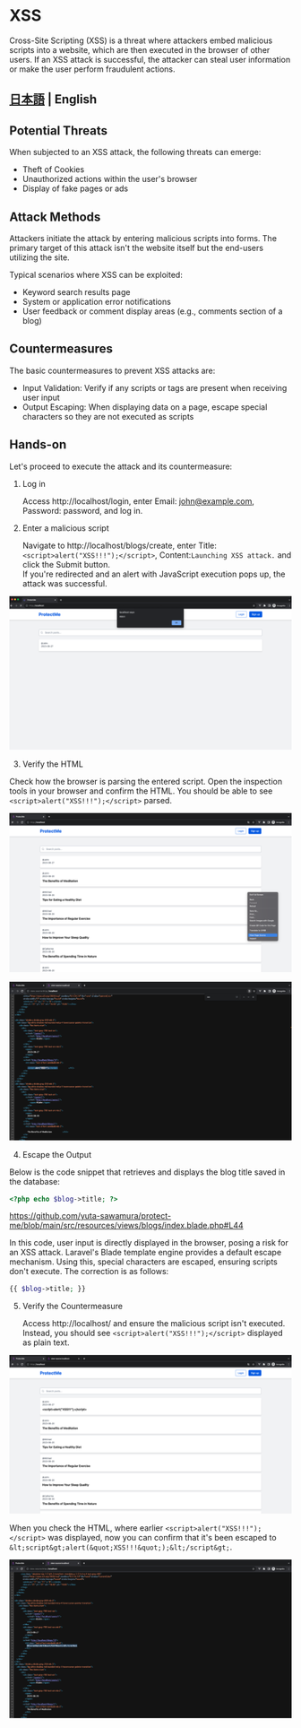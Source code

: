 # XSS

Cross-Site Scripting (XSS) is a threat where attackers embed malicious scripts into a website, which are then executed in the browser of other users. If an XSS attack is successful, the attacker can steal user information or make the user perform fraudulent actions.

## [日本語](./docs/ja/xss.md) | English

## Potential Threats

When subjected to an XSS attack, the following threats can emerge:

-   Theft of Cookies
-   Unauthorized actions within the user's browser
-   Display of fake pages or ads

## Attack Methods

Attackers initiate the attack by entering malicious scripts into forms. The primary target of this attack isn't the website itself but the end-users utilizing the site.

Typical scenarios where XSS can be exploited:

-   Keyword search results page
-   System or application error notifications
-   User feedback or comment display areas (e.g., comments section of a blog)

## Countermeasures

The basic countermeasures to prevent XSS attacks are:

-   Input Validation: Verify if any scripts or tags are present when receiving user input
-   Output Escaping: When displaying data on a page, escape special characters so they are not executed as scripts

## Hands-on

Let's proceed to execute the attack and its countermeasure:

1. Log in

    Access http://localhost/login, enter Email: john@example.com, Password: password, and log in.

2. Enter a malicious script

    Navigate to http://localhost/blogs/create, enter Title:`<script>alert("XSS!!!");</script>`, Content:`Launching XSS attack.` and click the Submit button.<br>
    If you're redirected and an alert with JavaScript execution pops up, the attack was successful.

![xss](../img/xss1.png)

3. Verify the HTML

Check how the browser is parsing the entered script. Open the inspection tools in your browser and confirm the HTML. You should be able to see `<script>alert("XSS!!!");</script>` parsed.

![xss](../img/xss2.png)

![xss](../img/xss3.png)

4. Escape the Output

Below is the code snippet that retrieves and displays the blog title saved in the database:

```php
<?php echo $blog->title; ?>
```

https://github.com/yuta-sawamura/protect-me/blob/main/src/resources/views/blogs/index.blade.php#L44

In this code, user input is directly displayed in the browser, posing a risk for an XSS attack. Laravel's Blade template engine provides a default escape mechanism. Using this, special characters are escaped, ensuring scripts don't execute. The correction is as follows:

```php
{{ $blog->title; }}
```

5. Verify the Countermeasure

    Access http://localhost/ and ensure the malicious script isn't executed. Instead, you should see `<script>alert("XSS!!!");</script>` displayed as plain text.

![xss](../img/xss4.png)

When you check the HTML, where earlier `<script>alert("XSS!!!");</script>` was displayed, now you can confirm that it's been escaped to `&lt;script&gt;alert(&quot;XSS!!!&quot;);&lt;/script&gt;`.

![xss](../img/xss5.png)
